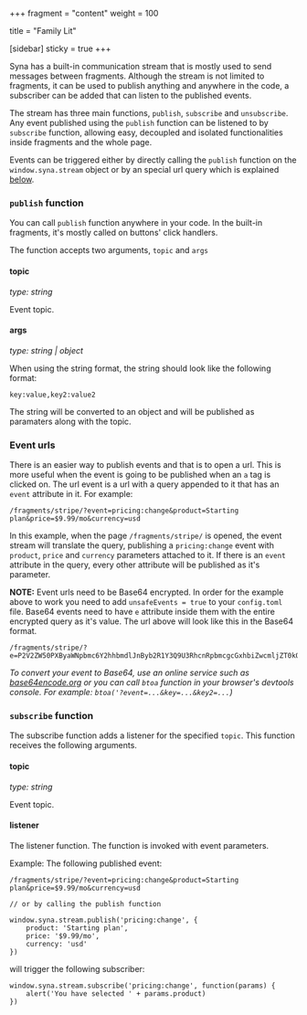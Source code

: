 +++
fragment = "content"
weight = 100

title = "Family Lit"

[sidebar]
  sticky = true
+++

Syna has a built-in communication stream that is mostly used to send messages between fragments. Although the stream is not limited to fragments, it can be used to publish anything and anywhere in the code, a subscriber can be added that can listen to the published events.

The stream has three main functions, `publish`, `subscribe` and `unsubscribe`. Any event published using the `publish` function can be listened to by `subscribe` function, allowing easy, decoupled and isolated functionalities inside fragments and the whole page.

Events can be triggered either by directly calling the `publish` function on the `window.syna.stream` object or by an special url query which is explained [below](#event-urls).

### `publish` function

You can call `publish` function anywhere in your code. In the built-in fragments, it's mostly called on buttons' click handlers.

The function accepts two arguments, `topic` and `args`

#### topic
*type: string*  

Event topic.

#### args
*type: string | object*

When using the string format, the string should look like the following format:

```
key:value,key2:value2
```

The string will be converted to an object and will be published as paramaters along with the topic.

### Event urls

There is an easier way to publish events and that is to open a url. This is more useful when the event is going to be published when an `a` tag is clicked on. The url event is a url with a query appended to it that has an `event` attribute in it. For example:

```
/fragments/stripe/?event=pricing:change&product=Starting plan&price=$9.99/mo&currency=usd
```

In this example, when the page `/fragments/stripe/` is opened, the event stream will translate the query, publishing a `pricing:change` event with `product`, `price` and `currency` parameters attached to it. If there is an `event` attribute in the query, every other attribute will be published as it's parameter.

**NOTE:** Event urls need to be Base64 encrypted. In order for the example above to work you need to add `unsafeEvents = true` to your `config.toml` file. Base64 events need to have `e` attribute inside them with the entire encrypted query as it's value. The url above will look like this in the Base64 format.

```
/fragments/stripe/?e=P2V2ZW50PXByaWNpbmc6Y2hhbmdlJnByb2R1Y3Q9U3RhcnRpbmcgcGxhbiZwcmljZT0kOS45OS9tbyZjdXJyZW5jeT11c2Q=
```

*To convert your event to Base64, use an online service such as [base64encode.org](base64encode.org) or you can call `btoa` function in your browser's devtools console. For example: `btoa('?event=...&key=...&key2=...`)*

### `subscribe` function

The subscribe function adds a listener for the specified `topic`. This function receives the following arguments.

#### topic
*type: string*

Event topic.

#### listener

The listener function. The function is invoked with event parameters.

Example: The following published event:

```
/fragments/stripe/?event=pricing:change&product=Starting plan&price=$9.99/mo&currency=usd

// or by calling the publish function

window.syna.stream.publish('pricing:change', {
    product: 'Starting plan',
    price: '$9.99/mo',
    currency: 'usd'
})
```

will trigger the following subscriber:

```
window.syna.stream.subscribe('pricing:change', function(params) {
    alert('You have selected ' + params.product)
})
```
